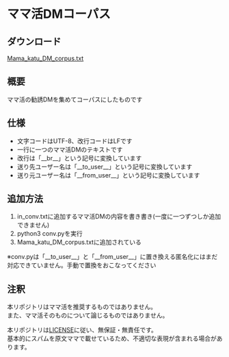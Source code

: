 # ママ活DMコーパス

## ダウンロード
<a href="https://raw.githubusercontent.com/PenguinCabinet/mama-katu-DM-corpus/main/Mama_katu_DM_corpus.txt" download="Mama_katu_DM_corpus.txt">Mama_katu_DM_corpus.txt</a>

## 概要
ママ活の勧誘DMを集めてコーパスにしたものです

## 仕様
* 文字コードはUTF-8、改行コードはLFです
* 一行に一つのママ活DMのテキストです
* 改行は「\_\_br\_\_」という記号に変換しています
* 送り先ユーザー名は「\_\_to\_user\_\_」という記号に変換しています
* 送り元ユーザー名は「\_\_from\_user\_\_」という記号に変換しています

## 追加方法
1. in_conv.txtに追加するママ活DMの内容を書き書き(一度に一つずつしか追加できません)
2. python3 conv.pyを実行
3. Mama_katu_DM_corpus.txtに追加されている

※conv.pyは「\_\_to\_user\_\_」と「\_\_from\_user\_\_」に置き換える匿名化にはまだ対応できていません。手動で置換をおこなってください
## 注釈
本リポジトリはママ活を推奨するものではありません。   
また、ママ活そのものについて論じるものではありません。       

本リポジトリは[LICENSE](./LICENSE)に従い、無保証・無責任です。   
基本的にスパムを原文ママで載せているため、不適切な表現が含まれる場合があります。   
